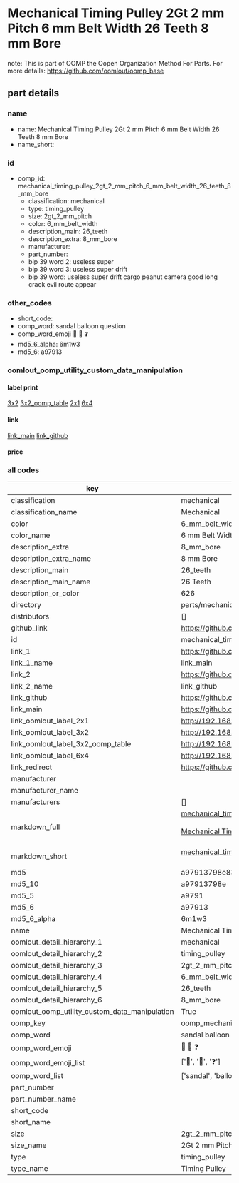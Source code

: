 # Mechanical Timing Pulley 2Gt 2 mm Pitch 6 mm Belt Width 26 Teeth 8 mm Bore  

note: This is part of OOMP the Oopen Organization Method For Parts. For more details: https://github.com/oomlout/oomp_base

##  part details
  







### name
* name: Mechanical Timing Pulley 2Gt 2 mm Pitch 6 mm Belt Width 26 Teeth 8 mm Bore
* name_short: 
### id
* oomp_id: mechanical_timing_pulley_2gt_2_mm_pitch_6_mm_belt_width_26_teeth_8_mm_bore
  * classification: mechanical
  * type: timing_pulley
  * size: 2gt_2_mm_pitch
  * color: 6_mm_belt_width
  * description_main: 26_teeth
  * description_extra: 8_mm_bore
  * manufacturer: 
  * part_number: 
  * bip 39 word 2: useless super
  * bip 39 word 3: useless super drift
  * bip 39 word: useless super drift cargo peanut camera good long crack evil route appear

### other_codes
* short_code: 
* oomp_word: sandal balloon question
* oomp_word_emoji :sandal: :balloon: :question:
* md5_6_alpha: 6m1w3
* md5_6: a97913






### oomlout_oomp_utility_custom_data_manipulation
#### label print
[3x2](http://192.168.1.245:1112/?label=oomp%206m1w3)
[3x2_oomp_table](http://192.168.1.108:1112/?label=oomp%206m1w3)
[2x1](http://192.168.1.242:1112/?label=oomp%206m1w3)
[6x4](http://192.168.1.55:1112/?label=oomp%206m1w3)    

#### link

[link_main](https://github.com/oomlout/oomlout_oomp_version_1_messy/tree/main/parts/mechanical_timing_pulley_2gt_2_mm_pitch_6_mm_belt_width_26_teeth_8_mm_bore) [link_github](https://github.com/oomlout/oomlout_oomp_version_1_messy/tree/main/parts/mechanical_timing_pulley_2gt_2_mm_pitch_6_mm_belt_width_26_teeth_8_mm_bore)                             

#### price







### all codes 
| key | value |  
| --- | --- |  
| classification | mechanical |  
| classification_name | Mechanical |  
| color | 6_mm_belt_width |  
| color_name | 6 mm Belt Width |  
| description_extra | 8_mm_bore |  
| description_extra_name | 8 mm Bore |  
| description_main | 26_teeth |  
| description_main_name | 26 Teeth |  
| description_or_color | 626 |  
| directory | parts/mechanical_timing_pulley_2gt_2_mm_pitch_6_mm_belt_width_26_teeth_8_mm_bore |  
| distributors | [] |  
| github_link | https://github.com/oomlout/oomlout_oomp_part_src/tree/main/parts/mechanical_timing_pulley_2gt_2_mm_pitch_6_mm_belt_width_26_teeth_8_mm_bore |  
| id | mechanical_timing_pulley_2gt_2_mm_pitch_6_mm_belt_width_26_teeth_8_mm_bore |  
| link_1 | https://github.com/oomlout/oomlout_oomp_version_1_messy/tree/main/parts/mechanical_timing_pulley_2gt_2_mm_pitch_6_mm_belt_width_26_teeth_8_mm_bore |  
| link_1_name | link_main |  
| link_2 | https://github.com/oomlout/oomlout_oomp_version_1_messy/tree/main/parts/mechanical_timing_pulley_2gt_2_mm_pitch_6_mm_belt_width_26_teeth_8_mm_bore |  
| link_2_name | link_github |  
| link_github | https://github.com/oomlout/oomlout_oomp_version_1_messy/tree/main/parts/mechanical_timing_pulley_2gt_2_mm_pitch_6_mm_belt_width_26_teeth_8_mm_bore |  
| link_main | https://github.com/oomlout/oomlout_oomp_version_1_messy/tree/main/parts/mechanical_timing_pulley_2gt_2_mm_pitch_6_mm_belt_width_26_teeth_8_mm_bore |  
| link_oomlout_label_2x1 | http://192.168.1.242:1112/?label=oomp%206m1w3 |  
| link_oomlout_label_3x2 | http://192.168.1.245:1112/?label=oomp%206m1w3 |  
| link_oomlout_label_3x2_oomp_table | http://192.168.1.108:1112/?label=oomp%206m1w3 |  
| link_oomlout_label_6x4 | http://192.168.1.55:1112/?label=oomp%206m1w3 |  
| link_redirect | https://github.com/oomlout/oomlout_oomp_version_1_messy/tree/main/parts/mechanical_timing_pulley_2gt_2_mm_pitch_6_mm_belt_width_26_teeth_8_mm_bore |  
| manufacturer |  |  
| manufacturer_name |  |  
| manufacturers | [] |  
| markdown_full | [mechanical_timing_pulley_2gt_2_mm_pitch_6_mm_belt_width_26_teeth_8_mm_bore](none)<br>[](none)<br>[Mechanical Timing Pulley 2Gt 2 Mm Pitch 6 Mm Belt Width 26 Teeth 8 Mm Bore](none)<br><br> |  
| markdown_short | [mechanical_timing_pulley_2gt_2_mm_pitch_6_mm_belt_width_26_teeth_8_mm_bore](none)<br><br> |  
| md5 | a97913798e83cc8c82d0f22a85b66f80 |  
| md5_10 | a97913798e |  
| md5_5 | a9791 |  
| md5_6 | a97913 |  
| md5_6_alpha | 6m1w3 |  
| name | Mechanical Timing Pulley 2Gt 2 mm Pitch 6 mm Belt Width 26 Teeth 8 mm Bore |  
| oomlout_detail_hierarchy_1 | mechanical |  
| oomlout_detail_hierarchy_2 | timing_pulley |  
| oomlout_detail_hierarchy_3 | 2gt_2_mm_pitch |  
| oomlout_detail_hierarchy_4 | 6_mm_belt_width |  
| oomlout_detail_hierarchy_5 | 26_teeth |  
| oomlout_detail_hierarchy_6 | 8_mm_bore |  
| oomlout_oomp_utility_custom_data_manipulation | True |  
| oomp_key | oomp_mechanical_timing_pulley_2gt_2_mm_pitch_6_mm_belt_width_26_teeth_8_mm_bore |  
| oomp_word | sandal balloon question |  
| oomp_word_emoji | :sandal: :balloon: :question: |  
| oomp_word_emoji_list | [':sandal:', ':balloon:', ':question:'] |  
| oomp_word_list | ['sandal', 'balloon', 'question'] |  
| part_number |  |  
| part_number_name |  |  
| short_code |  |  
| short_name |  |  
| size | 2gt_2_mm_pitch |  
| size_name | 2Gt 2 mm Pitch |  
| type | timing_pulley |  
| type_name | Timing Pulley |  
